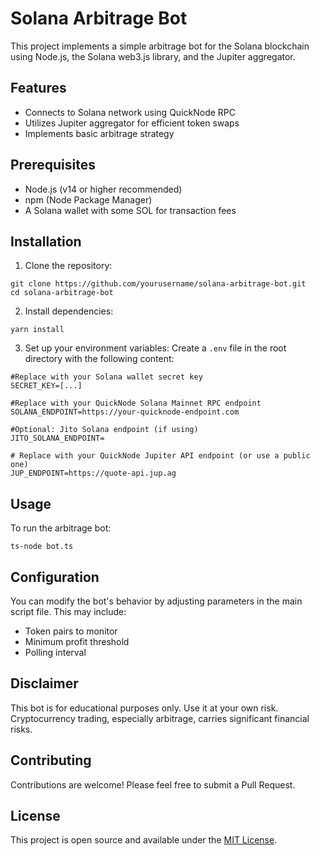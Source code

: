 # Solana Arbitrage Bot

This project implements a simple arbitrage bot for the Solana blockchain using Node.js, the Solana web3.js library, and the Jupiter aggregator.

## Features

- Connects to Solana network using QuickNode RPC
- Utilizes Jupiter aggregator for efficient token swaps
- Implements basic arbitrage strategy

## Prerequisites

- Node.js (v14 or higher recommended)
- npm (Node Package Manager)
- A Solana wallet with some SOL for transaction fees

## Installation

1. Clone the repository:
```
git clone https://github.com/yourusername/solana-arbitrage-bot.git
cd solana-arbitrage-bot
```

2. Install dependencies:
```
yarn install
```

3. Set up your environment variables:
Create a `.env` file in the root directory with the following content:

```
#Replace with your Solana wallet secret key
SECRET_KEY=[...]

#Replace with your QuickNode Solana Mainnet RPC endpoint
SOLANA_ENDPOINT=https://your-quicknode-endpoint.com

#Optional: Jito Solana endpoint (if using)
JITO_SOLANA_ENDPOINT=

# Replace with your QuickNode Jupiter API endpoint (or use a public one)
JUP_ENDPOINT=https://quote-api.jup.ag
```

## Usage

To run the arbitrage bot:
```
ts-node bot.ts
```

## Configuration

You can modify the bot's behavior by adjusting parameters in the main script file. This may include:

- Token pairs to monitor
- Minimum profit threshold
- Polling interval

## Disclaimer

This bot is for educational purposes only. Use it at your own risk. Cryptocurrency trading, especially arbitrage, carries significant financial risks.

## Contributing

Contributions are welcome! Please feel free to submit a Pull Request.

## License

This project is open source and available under the [MIT License](LICENSE).

